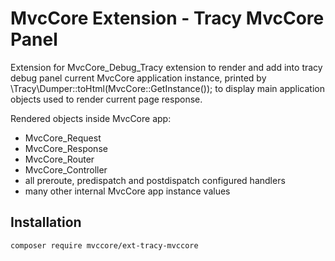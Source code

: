 # MvcCore Extension - Tracy MvcCore Panel
Extension for MvcCore_Debug_Tracy extension to render and add into tracy debug panel current MvcCore application instance, printed by \Tracy\Dumper::toHtml(MvcCore::GetInstance()); to display main application objects used to render current page response.

Rendered objects inside MvcCore app: 
- MvcCore_Request
- MvcCore_Response
- MvcCore_Router
- MvcCore_Controller
- all preroute, predispatch and postdispatch configured handlers
- many other internal MvcCore app instance values

## Installation
```shell
composer require mvccore/ext-tracy-mvccore
```